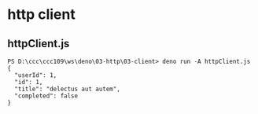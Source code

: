 # http client

## httpClient.js 

```
PS D:\ccc\ccc109\ws\deno\03-http\03-client> deno run -A httpClient.js    
{
  "userId": 1,
  "id": 1,
  "title": "delectus aut autem",
  "completed": false
}
```
